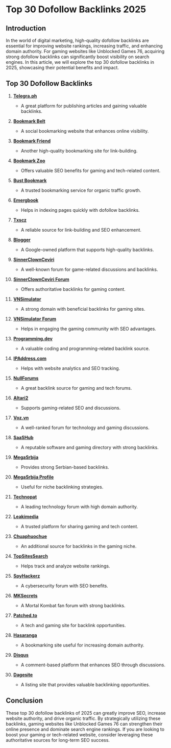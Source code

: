# Top 30 Dofollow Backlinks 2025

## Introduction

In the world of digital marketing, high-quality dofollow backlinks are essential for improving website rankings, increasing traffic, and enhancing domain authority. For gaming websites like Unblocked Games 76, acquiring strong dofollow backlinks can significantly boost visibility on search engines. In this article, we will explore the top 30 dofollow backlinks in 2025, showcasing their potential benefits and impact.

## Top 30 Dofollow Backlinks

1. **[Telegra.ph](https://telegra.ph/Best-Unblocked-Games-76-Website-Ever-You-Can-Visit-Now-01-04)**  
   - A great platform for publishing articles and gaining valuable backlinks.

2. **[Bookmark Belt](https://www.bookmark-belt.win/unblocked-games-76-your-source-for-gaming-news-download-unblock-games)**  
   - A social bookmarking website that enhances online visibility.

3. **[Bookmark Friend](https://www.bookmark-friend.win/unblocked-games-76-your-source-for-gaming-news-download-unblock-games)**  
   - Another high-quality bookmarking site for link-building.

4. **[Bookmark Zoo](https://www.bookmarkzoo.win/unblocked-games-76-your-source-for-gaming-news-download-unblock-games)**  
   - Offers valuable SEO benefits for gaming and tech-related content.

5. **[Bust Bookmark](https://www.bust-bookmark.win/unblocked-games-76-your-source-for-gaming-news-download-unblock-games)**  
   - A trusted bookmarking service for organic traffic growth.

6. **[Emergbook](https://www.emergbook.win/unblocked-games-76-your-source-for-gaming-news-download-unblock-games)**  
   - Helps in indexing pages quickly with dofollow backlinks.

7. **[Txscz](https://txscz.com/?refid=8435)**  
   - A reliable source for link-building and SEO enhancement.

8. **[Blogger](https://www.blogger.com/profile/00277381910526697427)**  
   - A Google-owned platform that supports high-quality backlinks.

9. **[SinnerClownCeviri](https://sinnerclownceviri.net/kullanicilar/unblockedgames76.200082/about)**  
   - A well-known forum for game-related discussions and backlinks.

10. **[SinnerClownCeviri Forum](https://sinnerclownceviri.net/konu/call-of-duty-modern-warfare-ii-free-download-v04-07-24-unblocked-games-76.11026/)**  
    - Offers authoritative backlinks for gaming content.

11. **[VNSimulator](https://vnsimulator.com/members/unblockedgames76.130314/about)**  
    - A strong domain with beneficial backlinks for gaming sites.

12. **[VNSimulator Forum](https://vnsimulator.com/threads/download-mod-ets2-best-mods-for-euro-truck-simulator-2-by-unblocked-games-76.11768/)**  
    - Helps in engaging the gaming community with SEO advantages.

13. **[Programming.dev](https://programming.dev/post/25342848)**  
    - A valuable coding and programming-related backlink source.

14. **[IPAddress.com](https://www.ipaddress.com/website/unblockedgames76.cc/)**  
    - Helps with website analytics and SEO tracking.

15. **[NullForums](https://nullforums.net/members/unblockedgames7.147872/)**  
    - A great backlink source for gaming and tech forums.

16. **[Altari2](https://www.altari2.org/2024/05/need-for-speed-run_5.html?sc=1739376251293#c6183597044531695443)**  
    - Supports gaming-related SEO and discussions.

17. **[Voz.vn](https://voz.vn/u/unblockedgames76.2087012/about)**  
    - A well-ranked forum for technology and gaming discussions.

18. **[SaaSHub](https://www.saashub.com/unblocked-games-76)**  
    - A reputable software and gaming directory with strong backlinks.

19. **[MegaSrbija](https://megasrbija.com/index.php?topic=172745.0)**  
    - Provides strong Serbian-based backlinks.

20. **[MegaSrbija Profile](https://megasrbija.com/index.php?action=profile;u=115025)**  
    - Useful for niche backlinking strategies.

21. **[Technopat](https://www.technopat.net/sosyal/uye/unblocked-games-76.894061/about)**  
    - A leading technology forum with high domain authority.

22. **[Leakimedia](https://leakimedia.com/members/unblockedgames76.55972092/about)**  
    - A trusted platform for sharing gaming and tech content.

23. **[Chuaphuochue](https://chuaphuochue.com/simjeu-4-all-dlc-mu-seolci/?unapproved=16443&moderation-hash=b0dbe0067eec138df6141b16494048f0#comment-16443)**  
    - An additional source for backlinks in the gaming niche.

24. **[TopSitesSearch](https://www.topsitessearch.com/unblockedgames76.cc/)**  
    - Helps track and analyze website rankings.

25. **[SpyHackerz](https://spyhackerz.org/forum/members/unblockedgames76.276091/about)**  
    - A cybersecurity forum with SEO benefits.

26. **[MKSecrets](https://www.mksecrets.net/forums/eng/viewtopic.php?p=158899#p158899)**  
    - A Mortal Kombat fan forum with strong backlinks.

27. **[Patched.to](https://patched.to/User/unblockedgames)**  
    - A tech and gaming site for backlink opportunities.

28. **[Hasaranga](https://www.hasaranga.com/bookmarks/index.php)**  
    - A bookmarking site useful for increasing domain authority.

29. **[Disqus](https://disqus.com/by/aliza_aslam/about/)**  
    - A comment-based platform that enhances SEO through discussions.

30. **[Dagesite](https://dagesite.com/cn/sites/8599.html)**  
    - A listing site that provides valuable backlinking opportunities.

## Conclusion

These top 30 dofollow backlinks of 2025 can greatly improve SEO, increase website authority, and drive organic traffic. By strategically utilizing these backlinks, gaming websites like Unblocked Games 76 can strengthen their online presence and dominate search engine rankings. If you are looking to boost your gaming or tech-related website, consider leveraging these authoritative sources for long-term SEO success.

